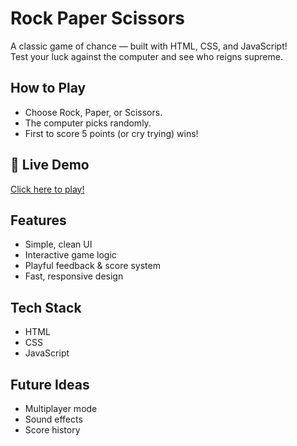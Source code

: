 #  Rock Paper Scissors 

A classic game of chance — built with HTML, CSS, and JavaScript!  
Test your luck against the computer and see who reigns supreme.

## How to Play
- Choose Rock, Paper, or Scissors.
- The computer picks randomly.
- First to score 5 points (or cry trying) wins!

## 🚀 Live Demo
[Click here to play!](https://axoo01.github.io/RockPaperScissor/)

## Features
- Simple, clean UI
- Interactive game logic
- Playful feedback & score system
- Fast, responsive design

## Tech Stack
- HTML
- CSS
- JavaScript

## Future Ideas
- Multiplayer mode
- Sound effects
- Score history

